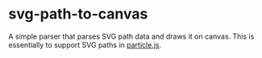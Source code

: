 # svg-path-to-canvas

A simple parser that parses SVG path data and draws it on canvas. This is essentially to support SVG paths in [particle.js](https://github.com/karanjitsingh/particle.js).
